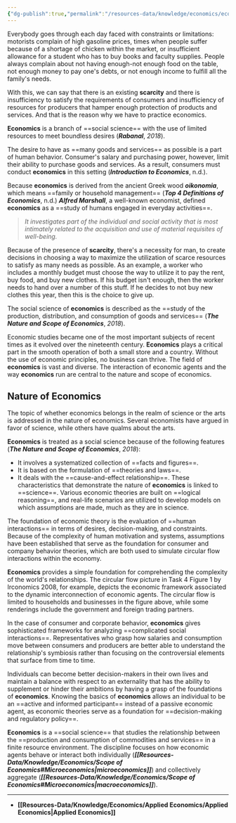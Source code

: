 ```yaml
---
{"dg-publish":true,"permalink":"/resources-data/knowledge/economics/economics/"}
---
```


Everybody goes through each day faced with constraints or limitations: motorists complain of high gasoline prices, times when people suffer because of a shortage of chicken within the market, or insufficient allowance for a student who has to buy books and faculty supplies. People always complain about not having enough-not enough food on the table, not enough money to pay one's debts, or not enough income to fulfill all the family's needs.

With this, we can say that there is an existing **scarcity** and there is insufficiency to satisfy the requirements of consumers and insufficiency of resources for producers that hamper enough protection of products and services. And that is the reason why we have to practice economics.

**Economics** is a branch of ==social science== with the use of limited resources to meet boundless desires (***Rabanal***, *2018*).

The desire to have as ==many goods and services== as possible is a part of human behavior. Consumer's salary and purchasing power, however, limit their ability to purchase goods and services. As a result, consumers must conduct **economics** in this setting (***Introduction to Economics***, n.d.).

Because **economics** is derived from the ancient Greek wood ***oikonomia***, which means ==family or household management== (***Top 4 Definitions of Economics***, n.d.) ***Alfred Marshall***, a well-known economist, defined **economics** as a ==study of humans engaged in everyday activities==.

> *It investigates part of the individual and social activity that is most intimately related to the acquisition and use of material requisites of well-being.*

Because of the presence of **scarcity**, there's a necessity for man, to create decisions in choosing a way to maximize the utilization of scarce resources to satisfy as many needs as possible. As an example, a worker who includes a monthly budget must choose the way to utilize it to pay the rent, buy food, and buy new clothes. If his budget isn't enough, then the worker needs to hand over a number of this stuff. If he decides to not buy new clothes this year, then this is the choice to give up.

The social science of **economics** is described as the ==study of the production, distribution, and consumption of goods and services== (***The Nature and Scope of Economics***, *2018*).

Economic studies became one of the most important subjects of recent times as it evolved over the nineteenth century. **Economics** plays a critical part in the smooth operation of both a small store and a country. Without the use of economic principles, no business can thrive. The field of **economics** is vast and diverse. The interaction of economic agents and the way **economics** run are central to the nature and scope of economics.

## Nature of Economics
The topic of whether economics belongs in the realm of science or the arts is addressed in the nature of economics. Several economists have argued in favor of science, while others have qualms about the arts.

**Economics** is treated as a social science because of the following features (***The Nature and Scope of Economics***, *2018*):
* It involves a systematized collection of ==facts and figures==.
* It is based on the formulation of ==theories and laws==.
* It deals with the ==cause-and-effect relationship==.
These characteristics that demonstrate the nature of **economics** is linked to ==science==. Various economic theories are built on ==logical reasoning==, and real-life scenarios are utilized to develop models on which assumptions are made, much as they are in science.

The foundation of economic theory is the evaluation of ==human interactions== in terms of desires, decision-making, and constraints. Because of the complexity of human motivation and systems, assumptions have been established that serve as the foundation for consumer and company behavior theories, which are both used to simulate circular flow interactions within the economy.

**Economics** provides a simple foundation for comprehending the complexity of the world's relationships. The circular flow picture in Task 4 Figure 1 by Irconomics 2008, for example, depicts the economic framework associated to the dynamic interconnection of economic agents. The circular flow is limited to households and businesses in the figure above, while some renderings include the government and foreign trading partners.

In the case of consumer and corporate behavior, **economics** gives sophisticated frameworks for analyzing ==complicated social interactions==. Representatives who grasp how salaries and consumption move between consumers and producers are better able to understand the relationship's symbiosis rather than focusing on the controversial elements that surface from time to time.

Individuals can become better decision-makers in their own lives and maintain a balance with respect to an externality that has the ability to supplement or hinder their ambitions by having a grasp of the foundations of **economics**. Knowing the basics of **economics** allows an individual to be an ==active and informed participant== instead of a passive economic agent, as economic theories serve as a foundation for ==decision-making and regulatory policy==.

**Economics** is a ==social science== that studies the relationship between the ==production and consumption of commodities and services== in a finite resource environment. The discipline focuses on how economic agents behave or interact both individually (***[[Resources-Data/Knowledge/Economics/Scope of Economics#Microeconomics\|microeconomics]]***) and collectively aggregate (***[[Resources-Data/Knowledge/Economics/Scope of Economics#Microeconomics\|macroeconomics]]***).

** **
* **[[Resources-Data/Knowledge/Economics/Applied Economics/Applied Economics\|Applied Economics]]**